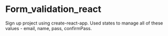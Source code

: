 # Form_validation_react
Sign up project using create-react-app.
Used states to manage all of these values - email, name, pass, confirmPass.
